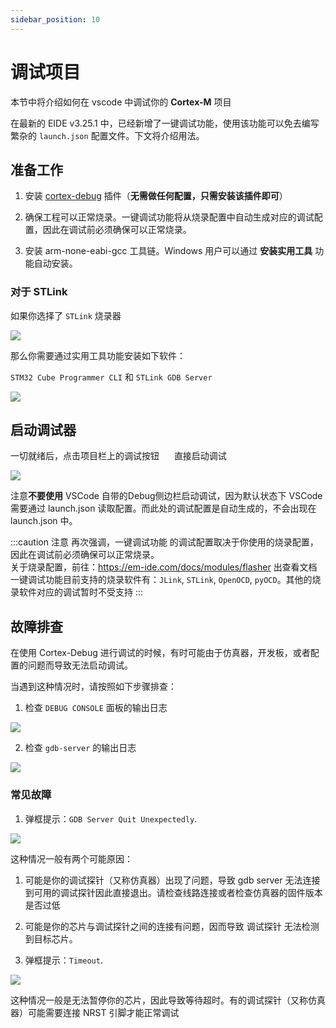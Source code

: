 ```yaml
---
sidebar_position: 10
---
```


# 调试项目

本节中将介绍如何在 vscode 中调试你的 **Cortex-M** 项目

在最新的 EIDE v3.25.1 中，已经新增了一键调试功能，使用该功能可以免去编写繁杂的 `launch.json` 配置文件。下文将介绍用法。

## 准备工作

1. 安装 [cortex-debug](https://marketplace.visualstudio.com/items?itemName=marus25.cortex-debug) 插件（**无需做任何配置，只需安装该插件即可**）

2. 确保工程可以正常烧录。一键调试功能将从烧录配置中自动生成对应的调试配置，因此在调试前必须确保可以正常烧录。

3. 安装 arm-none-eabi-gcc 工具链。Windows 用户可以通过 **安装实用工具** 功能自动安装。

### 对于 STLink

如果你选择了 `STLink` 烧录器

![](/docs_img/flasher_name.png)

那么你需要通过实用工具功能安装如下软件：

`STM32 Cube Programmer CLI` 和 `STLink GDB Server`

![](/docs_img/stlink_tools.png)

## 启动调试器

一切就绪后，点击项目栏上的调试按钮 <img width="16px" bor src="/docs_img/icon/Run_16x.svg"/> 直接启动调试

![](/docs_img/debug_btn.png)

注意**不要使用** VSCode 自带的Debug侧边栏启动调试，因为默认状态下 VSCode 需要通过 launch.json 读取配置。而此处的调试配置是自动生成的，不会出现在 launch.json 中。

:::caution 注意
再次强调，一键调试功能 的调试配置取决于你使用的烧录配置，因此在调试前必须确保可以正常烧录。<br/>
关于烧录配置，前往：https://em-ide.com/docs/modules/flasher 出查看文档<br/>
一键调试功能目前支持的烧录软件有：`JLink`, `STLink`, `OpenOCD`, `pyOCD`。其他的烧录软件对应的调试暂时不受支持
:::

## 故障排查

在使用 Cortex-Debug 进行调试的时候，有时可能由于仿真器，开发板，或者配置的问题而导致无法启动调试。

当遇到这种情况时，请按照如下步骤排查：

1. 检查 `DEBUG CONSOLE` 面板的输出日志

![](/docs_img/debug_console_log.png)

2. 检查 `gdb-server` 的输出日志

![](/docs_img/debug_server_log.png)

### 常见故障

1. 弹框提示：`GDB Server Quit Unexpectedly`.

![](/docs_img/debug_issue__gdb_quit.png)

这种情况一般有两个可能原因：
  1. 可能是你的调试探针（又称仿真器）出现了问题，导致 gdb server 无法连接到可用的调试探针因此直接退出。请检查线路连接或者检查仿真器的固件版本是否过低
  2. 可能是你的芯片与调试探针之间的连接有问题，因而导致 调试探针 无法检测到目标芯片。

2. 弹框提示：`Timeout`.

![](/docs_img/debug_issue__timeout.png)

这种情况一般是无法暂停你的芯片，因此导致等待超时。有的调试探针（又称仿真器）可能需要连接 NRST 引脚才能正常调试

